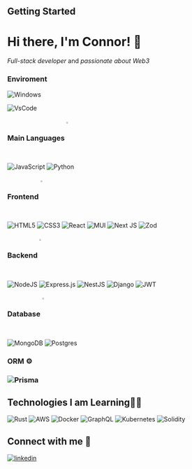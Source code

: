 ## Getting Started

# Hi there, I'm Connor! 👋

_Full-stack developer_ and _passionate about Web3_

<h3> Enviroment </h3>

![Windows](https://img.shields.io/badge/Windows-0078D6?style=for-the-badge&logo=windows&logoColor=white)

![VsCode](https://img.shields.io/badge/Visual_Studio-5C2D91?style=for-the-badge&logo=visual%20studio&logoColor=white)

<h3>Main Languages <img align='center' width='2%' src="https://user-images.githubusercontent.com/38537285/154124084-14d4e935-083d-4c18-85e5-62f1340c56fa.gif" />
</h3>

![JavaScript](https://img.shields.io/badge/javascript-%23323330.svg?style=for-the-badge&logo=javascript&logoColor=%23F7DF1E)
![Python](https://img.shields.io/badge/python-3670A0?style=for-the-badge&logo=python&logoColor=ffdd54)
<div align="left">
  <h3>Frontend   <img align='center' width='2%' src="https://user-images.githubusercontent.com/38537285/154123308-74a1b320-4f44-4b28-a49c-a0b496cd2f9f.gif" />
</h3>
  
  ![HTML5](https://img.shields.io/badge/html5-%23E34F26.svg?style=for-the-badge&logo=html5&logoColor=white)
	![CSS3](https://img.shields.io/badge/css3-%231572B6.svg?style=for-the-badge&logo=css3&logoColor=white)
  ![React](https://img.shields.io/badge/react-%2320232a.svg?style=for-the-badge&logo=react&logoColor=%2361DAFB)
  ![MUI](https://img.shields.io/badge/MUI-%230081CB.svg?style=for-the-badge&logo=material-ui&logoColor=white)
  ![Next JS](https://img.shields.io/badge/Next-black?style=for-the-badge&logo=next.js&logoColor=white)
  ![Zod](https://img.shields.io/badge/zod-%233068b7.svg?style=for-the-badge&logo=zod&logoColor=white)
</div>

<div align="left">
   <h3>Backend   <img align='center' width='2%' src="https://user-images.githubusercontent.com/38537285/154124398-c7f70c29-ae23-4212-a76e-e0783c2ba0dc.gif" />
  </h3>

![NodeJS](https://img.shields.io/badge/node.js-6DA55F?style=for-the-badge&logo=node.js&logoColor=white)
![Express.js](https://img.shields.io/badge/express.js-%23404d59.svg?style=for-the-badge&logo=express&logoColor=%2361DAFB)
![NestJS](https://img.shields.io/badge/nestjs-%23E0234E.svg?style=for-the-badge&logo=nestjs&logoColor=white)
![Django](https://img.shields.io/badge/django-%23092E20.svg?style=for-the-badge&logo=django&logoColor=white)
![JWT](https://img.shields.io/badge/JWT-black?style=for-the-badge&logo=JSON%20web%20tokens)

</div>

<div align="left"> 
   <h3>Database <img align='center' width='2%' src="https://user-images.githubusercontent.com/38537285/154124567-0d27fcd2-9088-4435-8a91-226cc39b8b79.gif" />
  </h3>

![MongoDB](https://img.shields.io/badge/MongoDB-%234ea94b.svg?style=for-the-badge&logo=mongodb&logoColor=white)
![Postgres](https://img.shields.io/badge/postgres-%23316192.svg?style=for-the-badge&logo=postgresql&logoColor=white)

 </div>

 <div align="left">
<h3>ORM ⚙️<h3>

![Prisma](https://img.shields.io/badge/Prisma-3982CE?style=for-the-badge&logo=Prisma&logoColor=white)

 </div>
 
 ## Technologies I am Learning👨‍💻
 ![Rust](https://img.shields.io/badge/Rust-000000?style=for-the-badge&logo=rust&logoColor=white)
 ![AWS](https://img.shields.io/badge/AWS-%23FF9900.svg?style=for-the-badge&logo=amazon-aws&logoColor=white)
 ![Docker](https://img.shields.io/badge/docker-%230db7ed.svg?style=for-the-badge&logo=docker&logoColor=white) ![GraphQL](https://img.shields.io/badge/-GraphQL-E10098?style=for-the-badge&logo=graphql&logoColor=white)
 ![Kubernetes](https://img.shields.io/badge/kubernetes-%23326ce5.svg?style=for-the-badge&logo=kubernetes&logoColor=white)
 ![Solidity](https://img.shields.io/badge/Solidity-%23363636.svg?style=for-the-badge&logo=solidity&logoColor=white)

## Connect with me 💬

<a href="https://www.linkedin.com/in/maksym-yuzva-a7822622b/" target="_blank">
<img src=https://img.shields.io/badge/linkedin-%231E77B5.svg?&style=for-the-badge&logo=linkedin&logoColor=white alt=linkedin style="margin-bottom: 5px;" />
</a>  
</div>
